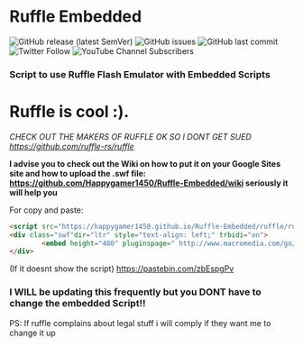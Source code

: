 # Ruffle Embedded

<img alt="GitHub release (latest SemVer)" src="https://img.shields.io/github/v/release/Happygamer1450/Ruffle-Embedded"> <img alt="GitHub issues" src="https://img.shields.io/github/issues/Happygamer1450/Ruffle-Embedded?style=plastic"> <img alt="GitHub last commit" src="https://img.shields.io/github/last-commit/Happygamer1450/Ruffle-Embedded"> <img alt="Twitter Follow" src="https://img.shields.io/twitter/follow/Happygamer1450?style=social"> <img alt="YouTube Channel Subscribers" src="https://img.shields.io/youtube/channel/subscribers/UCN3tHmcous5uz0_5dPLeFfQ?style=social">

### Script to use Ruffle Flash Emulator with Embedded Scripts

# Ruffle is cool :).

*CHECK OUT THE MAKERS OF RUFFLE OK SO I DONT GET SUED https://github.com/ruffle-rs/ruffle*

**I advise you to check out the Wiki on how to put it on your Google Sites site and how to upload the .swf file: https://github.com/Happygamer1450/Ruffle-Embedded/wiki
seriously it will help you**


For copy and paste:
```html
<script src="https://happygamer1450.github.io/Ruffle-Embedded/ruffle/ruffle.js"></script>
<div class="swf"dir="ltr" style="text-align: left;" trbidi="on">
        <embed height="480" pluginspage=" http://www.macromedia.com/go/getflashplayer" src="INSERT SWF FILE HERE" type="application/x-shockwave-flash" width="620"></embed>
</div>
```
(If it doesnt show the script) https://pastebin.com/zbEspgPv


### I WILL be updating this frequently but you DONT have to change the embedded Script!!

PS: If ruffle complains about legal stuff i will comply if they want me to change it up
